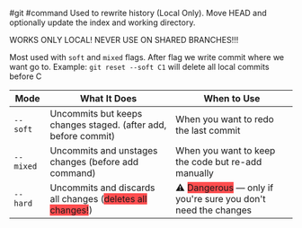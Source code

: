 #git #command
Used to rewrite history (Local Only). Move HEAD and optionally update the index and working directory.

WORKS ONLY LOCAL! NEVER USE ON SHARED BRANCHES!!!

Most used with `soft` and `mixed` flags. 
After flag we write commit where we want go to. Example:
`git reset --soft C1` will delete all local commits before C

| Mode      | What It Does                                                                                      | When to Use                                                                                           |
| --------- | ------------------------------------------------------------------------------------------------- | ----------------------------------------------------------------------------------------------------- |
| `--soft`  | Uncommits but keeps changes staged. (after add, before commit)                                    | When you want to redo the last commit                                                                 |
| `--mixed` | Uncommits and unstages changes (before add command)                                               | When you want to keep the code but re-add manually                                                    |
| `--hard`  | Uncommits and discards all changes (<span style="background:#ff4d4f">deletes all changes!</span>) | ⚠️ <span style="background:#ff4d4f">Dangerous</span> — only if you're sure you don't need the changes |

